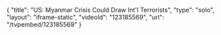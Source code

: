 {
    "title": "US: Myanmar Crisis Could Draw Int'l Terrorists",
    "type": "solo",
    "layout": "iframe-static",
    "videoId": "123185569",
    "url": "\/tvpembed\/123185569"
}